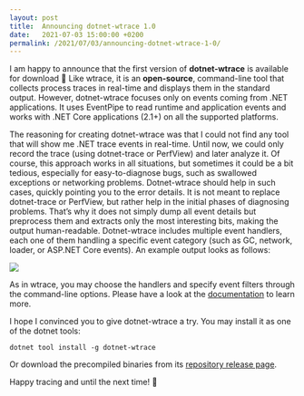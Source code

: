 ```yaml
---
layout: post
title:  Announcing dotnet-wtrace 1.0
date:   2021-07-03 15:00:00 +0200
permalink: /2021/07/03/announcing-dotnet-wtrace-1-0/
---
```


I am happy to announce that the first version of **dotnet-wtrace** is available for download 🎉️ Like wtrace, it is an **open-source**, command-line tool that collects process traces in real-time and displays them in the standard output. However, dotnet-wtrace focuses only on events coming from .NET applications. It uses EventPipe to read runtime and application events and works with .NET Core applications (2.1+) on all the supported platforms.

The reasoning for creating dotnet-wtrace was that I could not find any tool that will show me .NET trace events in real-time. Until now, we could only record the trace (using dotnet-trace or PerfView) and later analyze it. Of course, this approach works in all situations, but sometimes it could be a bit tedious, especially for easy-to-diagnose bugs, such as swallowed exceptions or networking problems. Dotnet-wtrace should help in such cases, quickly pointing you to the error details. It is not meant to replace dotnet-trace or PerfView, but rather help in the initial phases of diagnosing problems. That’s why it does not simply dump all event details but preprocess them and extracts only the most interesting bits, making the output human-readable. Dotnet-wtrace includes multiple event handlers, each one of them handling a specific event category (such as GC, network, loader, or ASP.NET Core events). An example output looks as follows:

![](/assets/img/dotnet-wtrace-example-output.png)

As in wtrace, you may choose the handlers and specify event filters through the command-line options. Please have a look at the [documentation](/documentation/dotnet-wtrace) to learn more.

I hope I convinced you to give dotnet-wtrace a try. You may install it as one of the dotnet tools:

```
dotnet tool install -g dotnet-wtrace
```

Or download the precompiled binaries from its [repository release page](https://github.com/lowleveldesign/dotnet-wtrace/releases).

Happy tracing and until the next time! 🧐️

